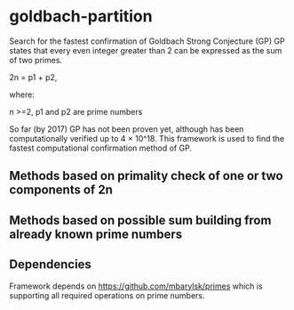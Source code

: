 # goldbach-partition
Search for the fastest confirmation of Goldbach Strong Conjecture (GP)
GP states that every even integer greater than 2 can be expressed as the sum of two primes.

2n = p1 + p2, 

where:

  n >=2, 
  p1 and p2 are prime numbers 

So far (by 2017) GP has not been proven yet, although has been computationally verified up to 4 × 10^18.
This framework is used to find the fastest computational confirmation method of GP.
  
## Methods based on primality check of one or two components of 2n

## Methods based on possible sum building from already known prime numbers


## Dependencies

Framework depends on https://github.com/mbarylsk/primes which is supporting all required operations on prime numbers.
